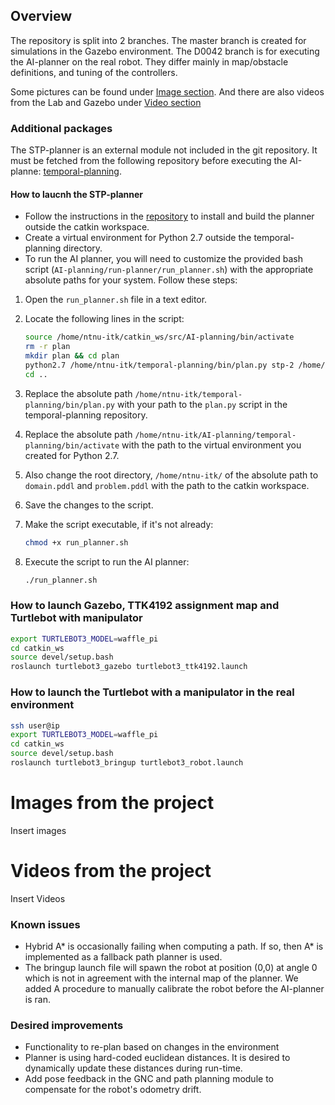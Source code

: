 ## Overview
The repository is split into 2 branches. The master branch is created for simulations in the Gazebo environment. The D0042 branch is for executing the AI-planner on the real robot. They differ mainly in map/obstacle definitions, and tuning of the controllers.

Some pictures can be found under [Image section](#images-from-the-project). And there are also videos from the Lab and Gazebo under [Video section](#videos-from-the-project)


### Additional packages
The STP-planner is an external module not included in the git repository. It must be fetched from the following repository before executing the AI-planne:
[temporal-planning](https://github.com/aig-upf/temporal-planning).

#### How to laucnh the STP-planner
- Follow the instructions in the [repository](https://github.com/aig-upf/temporal-planning) to install and build the planner outside the catkin workspace.
- Create a virtual environment for Python 2.7 outside the temporal-planning directory.
- To run the AI planner, you will need to customize the provided bash script (`AI-planning/run-planner/run_planner.sh`) with the appropriate absolute paths for your system. Follow these steps:

1. Open the `run_planner.sh` file in a text editor.

2. Locate the following lines in the script:

    ```bash
    source /home/ntnu-itk/catkin_ws/src/AI-planning/bin/activate
    rm -r plan
    mkdir plan && cd plan
    python2.7 /home/ntnu-itk/temporal-planning/bin/plan.py stp-2 /home/ntnu-itk/catkin_ws/src/AI-planning/pddl-definitions/domain.pddl /home/ntnu-itk/catkin_ws/src/AI-planning/pddl-definitions/problem.pddl
    cd ..
    ```

3. Replace the absolute path `/home/ntnu-itk/temporal-planning/bin/plan.py` with your path to the `plan.py` script in the temporal-planning repository.

4. Replace the absolute path `/home/ntnu-itk/AI-planning/temporal-planning/bin/activate` with the path to the virtual environment you created for Python 2.7.

5. Also change the root directory, `/home/ntnu-itk/` of the absolute path to `domain.pddl` and `problem.pddl` with the path to the catkin workspace.

6. Save the changes to the script.

7. Make the script executable, if it's not already:

    ```bash
    chmod +x run_planner.sh
    ```

8. Execute the script to run the AI planner:

    ```bash
    ./run_planner.sh
    ```


### How to launch Gazebo, TTK4192 assignment map and Turtlebot with manipulator
```bash
export TURTLEBOT3_MODEL=waffle_pi
cd catkin_ws
source devel/setup.bash
roslaunch turtlebot3_gazebo turtlebot3_ttk4192.launch
```

### How to launch the Turtlebot with a manipulator in the real environment
```bash
ssh user@ip
export TURTLEBOT3_MODEL=waffle_pi
cd catkin_ws
source devel/setup.bash
roslaunch turtlebot3_bringup turtlebot3_robot.launch
```

# Images from the project

Insert images

# Videos from the project

Insert Videos

### Known issues
* Hybrid A* is occasionally failing when computing a path. If so, then A* is implemented as a fallback path planner is used.
* The bringup launch file will spawn the robot at position (0,0) at angle 0 which is not in agreement with the internal map of the planner. We added A procedure to manually calibrate the robot before the AI-planner is ran. 

### Desired improvements
* Functionality to re-plan based on changes in the environment
* Planner is using hard-coded euclidean distances. It is desired to dynamically update these distances during run-time.
* Add pose feedback in the GNC and path planning module to compensate for the robot's odometry drift.
